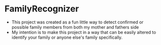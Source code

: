 # FamilyRecognizer
* This project was created as a fun little way to detect confirmed or possible family members from both my mother and fathers side
* My intention is to make this project in a way that can be easily altered to identify your family or anyone else's family specifically. 
